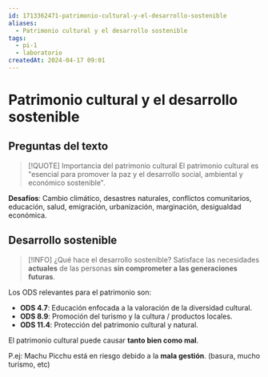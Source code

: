 ```yaml
---
id: 1713362471-patrimonio-cultural-y-el-desarrollo-sostenible
aliases:
  - Patrimonio cultural y el desarrollo sostenible
tags:
  - pi-1
  - laboratorio
createdAt: 2024-04-17 09:01
---
```


# Patrimonio cultural y el desarrollo sostenible

## Preguntas del texto

> [!QUOTE] Importancia del patrimonio cultural
> El patrimonio cultural es "esencial para promover la paz y el desarrollo social, ambiental y económico sostenible".

**Desafíos**: Cambio climático, desastres naturales, conflictos comunitarios, educación, salud, emigración, urbanización, marginación, desigualdad económica.

## Desarrollo sostenible

> [!INFO] ¿Qué hace el desarrollo sostenible?
> Satisface las necesidades **actuales** de las personas **sin comprometer a las generaciones futuras**.

Los ODS relevantes para el patrimonio son:

- **ODS 4.7**: Educación enfocada a la valoración de la diversidad cultural.
- **ODS 8.9**: Promoción del turismo y la cultura / productos locales.
- **ODS 11.4**: Protección del patrimonio cultural y natural.

El patrimonio cultural puede causar **tanto bien como mal**.

P.ej: Machu Picchu está en riesgo debido a la **mala gestión**. (basura, mucho turismo, etc)
